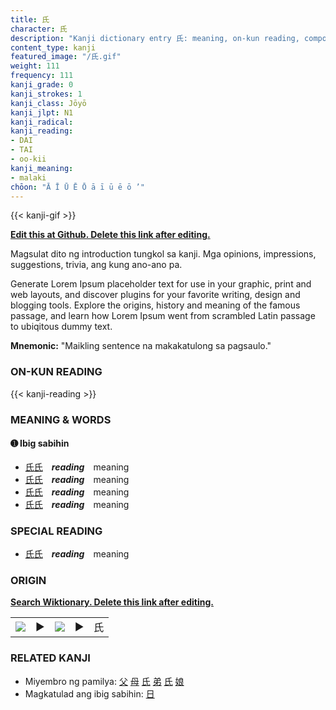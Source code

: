```yaml
---
title: 氏
character: 氏
description: "Kanji dictionary entry 氏: meaning, on-kun reading, compounds, origin, related kanji"
content_type: kanji
featured_image: "/氏.gif"
weight: 111
frequency: 111
kanji_grade: 0
kanji_strokes: 1
kanji_class: Jōyō
kanji_jlpt: N1
kanji_radical: 
kanji_reading: 
- DAI
- TAI
- oo-kii
kanji_meaning:
- malaki
chōon: "Ā Ī Ū Ē Ō ā ī ū ē ō ’"
---
```

[//]: # (Don't edit the line below. Kanji animated GIF code is automatically generated.)
{{< kanji-gif >}}

[//]: # (Edit below this line.)

**[Edit this at Github. Delete this link after editing.](https://github.com/tim0g/tim/tree/main/content/kanji/氏/index.md)**

Magsulat dito ng introduction tungkol sa kanji. Mga opinions, impressions, suggestions, trivia, ang kung ano-ano pa.

Generate Lorem Ipsum placeholder text for use in your graphic, print and web layouts, and discover plugins for your favorite writing, design and blogging tools. Explore the origins, history and meaning of the famous passage, and learn how Lorem Ipsum went from scrambled Latin passage to ubiqitous dummy text.
 
**Mnemonic:** "Maikling sentence na makakatulong sa pagsaulo."

### ON-KUN READING

[//]: # (Don't edit the line below. ON-KUN READING code is automatically generated.)
{{< kanji-reading >}}

### MEANING & WORDS

#### ➊ **Ibig sabihin**
  - [氏](../氏)[氏](../氏)　***reading***　meaning
  - [氏](../氏)[氏](../氏)　***reading***　meaning
  - [氏](../氏)[氏](../氏)　***reading***　meaning
  - [氏](../氏)[氏](../氏)　***reading***　meaning

### SPECIAL READING
  - [氏](../氏)[氏](../氏)　***reading***　meaning

### ORIGIN

**[Search Wiktionary. Delete this link after editing.](https://wiktionary.org/wiki/氏)**
<table class="kanji-table"><tr><td>
<img src="60px-氏-bronze.svg.png">
</td><td>▶</td><td>
<img src="60px-氏-oracle.svg.png">
</td><td>▶</td>
<td class="kanji-origin">氏</td>
</tr></table>

### RELATED KANJI
- Miyembro ng pamilya: [父](../父) [母](../母) [氏](../氏) [弟](../弟) [氏](../氏) [娘](../娘)
- Magkatulad ang ibig sabihin: [日](../日)
